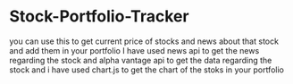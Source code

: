 # Stock-Portfolio-Tracker
you can use this to get current price of stocks and news about that stock and add them in your portfolio 
I have used news api to get the news regarding the stock and alpha vantage api to get the data regarding the stock
and i have used chart.js to get the chart of the stoks in your portfolio
